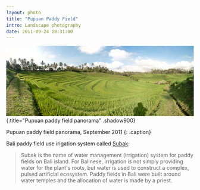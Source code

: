 ```yaml
---
layout: photo
title: "Pupuan Paddy Field"
intro: Landscape photography
date: 2011-09-24 18:31:00
---
```


![Pupuan Paddy Field](/images/DSC_7947-Edit.jpg)
{:title="Pupuan paddy field panorama" .shadow900}

Pupuan paddy field panorama, September 2011
{: .caption}

Bali paddy field use irigation system called [Subak]:
> Subak is the name of water management (irrigation) system for paddy fields 
> on Bali island. For Balinese, irrigation is not simply providing water for 
> the plant's roots, but water is used to construct a complex, pulsed 
> artificial ecosystem. Paddy fields in Bali were built around water 
> temples and the allocation of water is made by a priest.

[Subak]: http://en.wikipedia.org/wiki/Subak_(irrigation)
